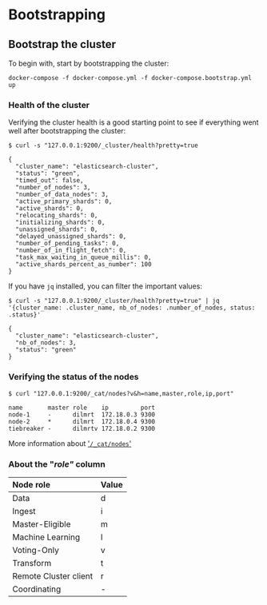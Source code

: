 # Bootstrapping

## Bootstrap the cluster

To begin with, start by bootstrapping the cluster:

```text
docker-compose -f docker-compose.yml -f docker-compose.bootstrap.yml up
```

### Health of the cluster

Verifying the cluster health is a good starting point to see if everything went well after bootstrapping the cluster:

```text
$ curl -s "127.0.0.1:9200/_cluster/health?pretty=true

{
  "cluster_name": "elasticsearch-cluster",
  "status": "green",
  "timed_out": false,
  "number_of_nodes": 3,
  "number_of_data_nodes": 3,
  "active_primary_shards": 0,
  "active_shards": 0,
  "relocating_shards": 0,
  "initializing_shards": 0,
  "unassigned_shards": 0,
  "delayed_unassigned_shards": 0,
  "number_of_pending_tasks": 0,
  "number_of_in_flight_fetch": 0,
  "task_max_waiting_in_queue_millis": 0,
  "active_shards_percent_as_number": 100
}
```

If you have `jq` installed, you can filter the important values:

```text
$ curl -s "127.0.0.1:9200/_cluster/health?pretty=true" | jq '{cluster_name: .cluster_name, nb_of_nodes: .number_of_nodes, status: .status}'

{
  "cluster_name": "elasticsearch-cluster",
  "nb_of_nodes": 3,
  "status": "green"
}
```

### Verifying the status of the nodes

```text
$ curl "127.0.0.1:9200/_cat/nodes?v&h=name,master,role,ip,port"

name       master role    ip         port
node-1     -      dilmrt  172.18.0.3 9300
node-2     *      dilmrt  172.18.0.4 9300
tiebreaker -      dilmrtv 172.18.0.2 9300
```

More information about ['`/_cat/nodes`'](https://www.elastic.co/guide/en/elasticsearch/reference/current/cat-nodes.html)

### About the "_role"_ column

| Node role | Value |
| :--- | :--- |
| Data | d |
| Ingest | i |
| Master-Eligible | m |
| Machine Learning | l |
| Voting-Only | v |
| Transform | t |
| Remote Cluster client | r |
| Coordinating | - |


